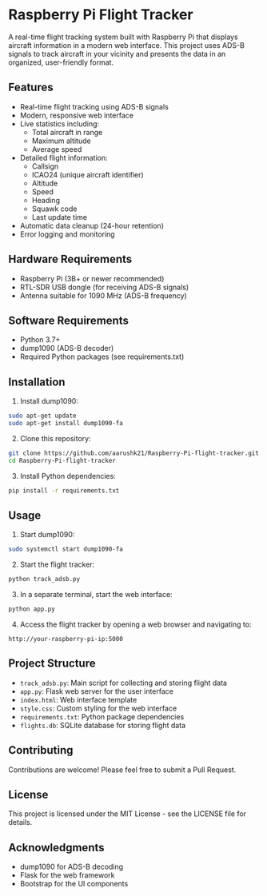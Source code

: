 # Raspberry Pi Flight Tracker

A real-time flight tracking system built with Raspberry Pi that displays aircraft information in a modern web interface. This project uses ADS-B signals to track aircraft in your vicinity and presents the data in an organized, user-friendly format.

## Features

- Real-time flight tracking using ADS-B signals
- Modern, responsive web interface
- Live statistics including:
  - Total aircraft in range
  - Maximum altitude
  - Average speed
- Detailed flight information:
  - Callsign
  - ICAO24 (unique aircraft identifier)
  - Altitude
  - Speed
  - Heading
  - Squawk code
  - Last update time
- Automatic data cleanup (24-hour retention)
- Error logging and monitoring

## Hardware Requirements

- Raspberry Pi (3B+ or newer recommended)
- RTL-SDR USB dongle (for receiving ADS-B signals)
- Antenna suitable for 1090 MHz (ADS-B frequency)

## Software Requirements

- Python 3.7+
- dump1090 (ADS-B decoder)
- Required Python packages (see requirements.txt)

## Installation

1. Install dump1090:
```bash
sudo apt-get update
sudo apt-get install dump1090-fa
```

2. Clone this repository:
```bash
git clone https://github.com/aarushk21/Raspberry-Pi-flight-tracker.git
cd Raspberry-Pi-flight-tracker
```

3. Install Python dependencies:
```bash
pip install -r requirements.txt
```

## Usage

1. Start dump1090:
```bash
sudo systemctl start dump1090-fa
```

2. Start the flight tracker:
```bash
python track_adsb.py
```

3. In a separate terminal, start the web interface:
```bash
python app.py
```

4. Access the flight tracker by opening a web browser and navigating to:
```
http://your-raspberry-pi-ip:5000
```

## Project Structure

- `track_adsb.py`: Main script for collecting and storing flight data
- `app.py`: Flask web server for the user interface
- `index.html`: Web interface template
- `style.css`: Custom styling for the web interface
- `requirements.txt`: Python package dependencies
- `flights.db`: SQLite database for storing flight data

## Contributing

Contributions are welcome! Please feel free to submit a Pull Request.

## License

This project is licensed under the MIT License - see the LICENSE file for details.

## Acknowledgments

- dump1090 for ADS-B decoding
- Flask for the web framework
- Bootstrap for the UI components 